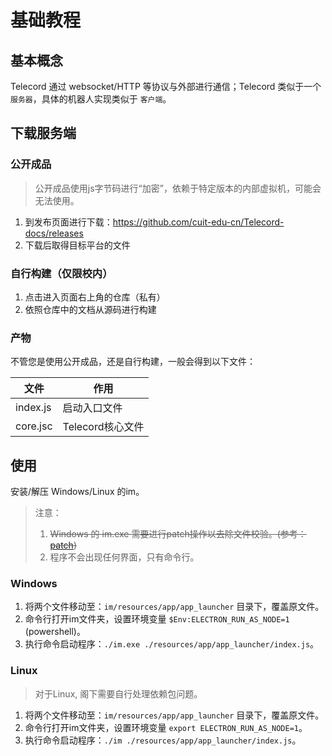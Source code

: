 # 基础教程

## 基本概念

Telecord 通过 websocket/HTTP 等协议与外部进行通信；Telecord 类似于一个 `服务器`，具体的机器人实现类似于 `客户端`。

## 下载服务端

### 公开成品

> 公开成品使用js字节码进行“加密”，依赖于特定版本的内部虚拟机，可能会无法使用。

1. 到发布页面进行下载：https://github.com/cuit-edu-cn/Telecord-docs/releases
2. 下载后取得目标平台的文件

### 自行构建（仅限校内）

1. 点击进入页面右上角的仓库（私有）
2. 依照仓库中的文档从源码进行构建

### 产物

不管您是使用公开成品，还是自行构建，一般会得到以下文件：

| 文件 | 作用 |
|------|------|
| index.js | 启动入口文件 |
| core.jsc | Telecord核心文件 |

## 使用

安装/解压 Windows/Linux 的im。

> 注意：
> 
> 1. ~~Windows 的 im.exe 需要进行patch操作以去除文件校验。(参考：[patch](../reference/patch))~~
> 2. 程序不会出现任何界面，只有命令行。

### Windows

1. 将两个文件移动至：`im/resources/app/app_launcher` 目录下，覆盖原文件。
2. 命令行打开im文件夹，设置环境变量 `$Env:ELECTRON_RUN_AS_NODE=1` (powershell)。
3. 执行命令启动程序：`./im.exe ./resources/app/app_launcher/index.js`。

### Linux

> 对于Linux, 阁下需要自行处理依赖包问题。

1. 将两个文件移动至：`im/resources/app/app_launcher` 目录下，覆盖原文件。
2. 命令行打开im文件夹，设置环境变量 `export ELECTRON_RUN_AS_NODE=1`。
3. 执行命令启动程序：`./im ./resources/app/app_launcher/index.js`。

